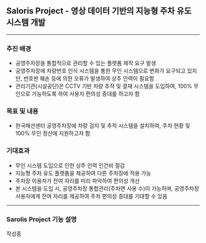 ## Saloris Project - 영상 데이터 기반의 지능형 주차 유도 시스템 개발

---

### 추진 배경

- 공영주차장을 통합적으로 관리할 수 있는 플랫폼 제작 요구 발생
- 공영주차장에 차량번호 인식 시스템을 통한 무인 시스템으로 변화가 요구되고 있지만, 번호판 훼손 등에 의한 오류가 발생하여 상주 인력이 필요함
- 관리기관(시설공단)은 CCTV 기반 차량 추적 및 결재 시스템을 도입하여, 100% 무인으로 가능하도록 하여 사용자 편의성 증대를 하고자 함

### 목표 및 내용

- 한국패션센터 공영주차장에 차량 검지 및 추적 시스템을 설치하여, 주차 현황 및 100% 무인 정산에 지원하고자 함

### 기대효과

- 무인 시스템 도입으로 인한 상주 인력 인건비 절감
- 지능형 주차 유도 플랫폼을 제공하여 다른 주차장에 적용 가능
- 주차장 이용자가 잔여 자리를 미리 파악하여 편의성 개선
- 본 시스템을 도입 시, 공영주차장 통합관리(주차면 사용 수)이 가능하며, 공영주차장 사용자에게 잔여 자리를 제공하여 주차 편의성 증대를 기대할 수 있음

---

### Sarolis Project 기능 설명

작성중